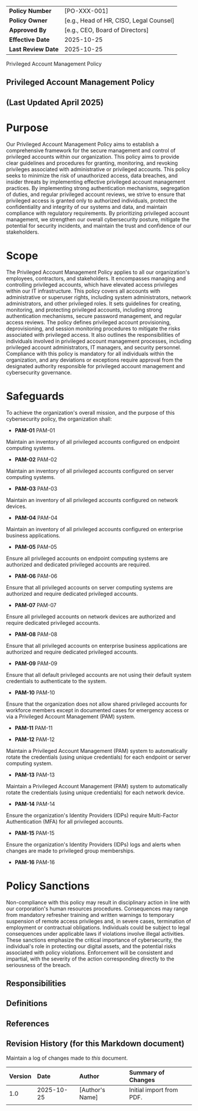 | | |
|:---|:---|
| **Policy Number** | [PO-XXX-001] |
| **Policy Owner** | [e.g., Head of HR, CISO, Legal Counsel] |
| **Approved By** | [e.g., CEO, Board of Directors] |
| **Effective Date** | 2025-10-25 |
| **Last Review Date** | 2025-10-25 |

Privileged Account Management Policy

## Privileged Account Management Policy

## (Last Updated April 2025)

# Purpose

Our Privileged Account Management Policy aims to establish a comprehensive framework for the secure management and control of privileged accounts within our organization. This policy aims to provide clear guidelines and procedures for granting, monitoring, and revoking privileges associated with administrative or privileged accounts. This policy seeks to minimize the risk of unauthorized access, data breaches, and insider threats by implementing effective privileged account management practices. By implementing strong authentication mechanisms, segregation of duties, and regular privileged account reviews, we strive to ensure that privileged access is granted only to authorized individuals, protect the confidentiality and integrity of our systems and data, and maintain compliance with regulatory requirements. By prioritizing privileged account management, we strengthen our overall cybersecurity posture, mitigate the potential for security incidents, and maintain the trust and confidence of our stakeholders.

# Scope

The Privileged Account Management Policy applies to all our organization's employees, contractors, and stakeholders. It encompasses managing and controlling privileged accounts, which have elevated access privileges within our IT infrastructure. This policy covers all accounts with administrative or superuser rights, including system administrators, network administrators, and other privileged roles. It sets guidelines for creating, monitoring, and protecting privileged accounts, including strong authentication mechanisms, secure password management, and regular access reviews. The policy defines privileged account provisioning, deprovisioning, and session monitoring procedures to mitigate the risks associated with privileged access. It also outlines the responsibilities of individuals involved in privileged account management processes, including privileged account administrators, IT managers, and security personnel. Compliance with this policy is mandatory for all individuals within the organization, and any deviations or exceptions require approval from the designated authority responsible for privileged account management and cybersecurity governance.

# Safeguards

To achieve the organization's overall mission, and the purpose of this cybersecurity policy, the organization shall:

- **PAM-01** PAM-01

Maintain an inventory of all privileged accounts configured on endpoint computing systems.

- **PAM-02** PAM-02

Maintain an inventory of all privileged accounts configured on server computing systems.

- **PAM-03** PAM-03

Maintain an inventory of all privileged accounts configured on network devices.

- **PAM-04** PAM-04

Maintain an inventory of all privileged accounts configured on enterprise business applications.

- **PAM-05** PAM-05

Ensure all privileged accounts on endpoint computing systems are authorized and dedicated privileged accounts are required.

- **PAM-06** PAM-06

Ensure that all privileged accounts on server computing systems are authorized and require dedicated privileged accounts.

- **PAM-07** PAM-07

Ensure all privileged accounts on network devices are authorized and require dedicated privileged accounts.

- **PAM-08** PAM-08

Ensure that all privileged accounts on enterprise business applications are authorized and require dedicated privileged accounts.

- **PAM-09** PAM-09

Ensure that all default privileged accounts are not using their default system credentials to authenticate to the system.

- **PAM-10** PAM-10

Ensure that the organization does not allow shared privileged accounts for workforce members except in documented cases for emergency access or via a Privileged Account Management (PAM) system.

- **PAM-11** PAM-11

- **PAM-12** PAM-12

Maintain a Privileged Account Management (PAM) system to automatically rotate the credentials (using unique credentials) for each endpoint or server computing system.

- **PAM-13** PAM-13

Maintain a Privileged Account Management (PAM) system to automatically rotate the credentials (using unique credentials) for each network device.

- **PAM-14** PAM-14

Ensure the organization's Identity Providers (IDPs) require Multi-Factor Authentication (MFA) for all privileged accounts.

- **PAM-15** PAM-15

Ensure the organization's Identity Providers (IDPs) logs and alerts when changes are made to privileged group memberships.

- **PAM-16** PAM-16

# Policy Sanctions

Non-compliance with this policy may result in disciplinary action in line with our corporation's human resources procedures. Consequences may range from mandatory refresher training and written warnings to temporary suspension of remote access privileges and, in severe cases, termination of employment or contractual obligations. Individuals could be subject to legal consequences under applicable laws if violations involve illegal activities. These sanctions emphasize the critical importance of cybersecurity, the individual's role in protecting our digital assets, and the potential risks associated with policy violations. Enforcement will be consistent and impartial, with the severity of the action corresponding directly to the seriousness of the breach.

## Responsibilities

## Definitions

## References

## Revision History (for this Markdown document)

Maintain a log of changes made to *this* document.

| Version | Date | Author | Summary of Changes |
|:---|:---|:---|:---|
| 1.0 | 2025-10-25 | [Author's Name] | Initial import from PDF. |
| | | | |
